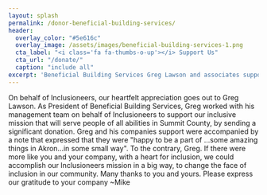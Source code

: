 ```yaml
---
layout: splash
permalink: /donor-beneficial-building-services/
header:
  overlay_color: "#5e616c"
  overlay_image: /assets/images/beneficial-building-services-1.png
  cta_label: "<i class='fa fa-thumbs-o-up'></i> Support Us"
  cta_url: "/donate/"
  caption: "include all"
excerpt: 'Beneficial Building Services Greg Lawson and associates support Inclusioneers . <br /><small><a href="/supporters/">Our Supporters</a></small>'
---
```


On behalf of Inclusioneers, our heartfelt appreciation goes out to Greg Lawson.
As President of Beneficial Building Services, Greg worked with his management
team on behalf of Inclusioneers to support our inclusive mission that will
serve people of all abilities in Summit County, by sending a significant
donation. Greg and his companies support were accompanied by a note that
expressed that they were "happy to be a part of ...some amazing things in
Akron...in some small way". To the contrary, Greg. If there were more like you
and your company, with a heart for inclusion, we could accomplish our
Inclusioneers mission in a big way, to change the face of inclusion in our
community. Many thanks to you and yours. Please express our gratitude to your
company ~Mike
